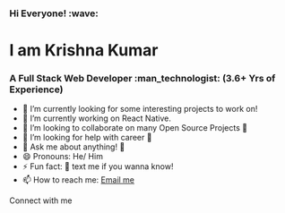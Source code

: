 <h3>Hi Everyone! :wave:</h3>
<h1>I am Krishna Kumar</h1>
<h3>A Full Stack Web Developer :man_technologist: (3.6+ Yrs of Experience)</h3>

- :telescope: I’m currently looking for some interesting projects to work on!
- 🌱 I’m currently working on React Native.
- :dancers: I’m looking to collaborate on many Open Source Projects :sparkling_heart:
- :thinking: I’m looking for help with career :office:
- :speech_balloon: Ask me about anything! :hugs:
- :smile: Pronouns: He/ Him
- :zap: Fun fact: :calling: text me if you wanna know!
- 📫 How to reach me: <a href="mailto:krishnadevbit@gmail.com">Email me</a>

Connect with me
    
    

<!---
CoderKrishDev/
CoderKrishDev is a ✨ special ✨ repository because its `README.md` (this file) appears on your GitHub profile.
You can click the Preview link to take a look at your changes.
--->
